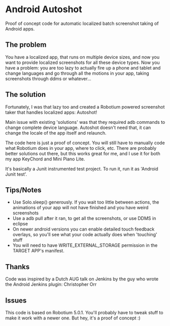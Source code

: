 Android Autoshot
================
Proof of concept code for automatic localized batch screenshot taking of Android apps.

The problem
-----------
You have a localized app, that runs on multiple device sizes, and now you want to provide localized screenshots for all these device types.
Now you have a problem: you are too lazy to actually fire up a phone and tablet and change languages and go through all the motions in your app, taking screenshots through ddms or whatever...

The solution
-----------
Fortunately, I was that lazy too and created a Robotium powered screenshot taker that handles localized apps: Autoshot!

Main issue with existing 'solutions' was that they required adb commands to change complete device language. Autoshot doesn't need that, it can change the locale of the app itself and relaunch.

The code here is just a proof of concept. You will still have to manually code what Robotium does in your app, where to click, etc. There are probably better solutions out there, but this works great for me, and I use it for both my app KeyChord and Mini Piano Lite.

It's basically a Junit instrumented test project. To run it, run it as 'Android Junit test'.

Tips/Notes
-----------
- Use Solo.sleep() generously. If you wait too little between actions, the animations of your app will not have finished and you have weird screenshots
- Use a adb pull after it ran, to get all the screenshots, or use DDMS in eclipse
- On newer android versions you can enable detailed touch feedback overlays, so you'll see what your code actually does when 'touching' stuff
- You will need to have WRITE_EXTERNAL_STORAGE permission in the TARGET APP's manifest.

Thanks
-----------
Code was inspired by a Dutch AUG talk on Jenkins by the guy who wrote the Android Jenkins plugin: Christopher Orr

Issues
-----------
This code is based on Robotium 5.0.1. You'll probably have to tweak stuff to make it work with a newer one. But hey, it's a proof of concept :)




